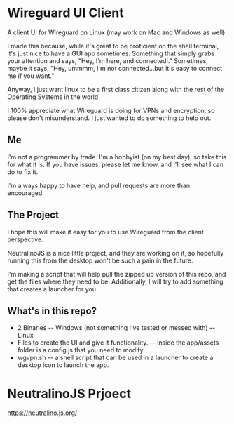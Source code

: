 # Wireguard UI Client
A client UI for Wireguard on Linux (may work on Mac and Windows as well)

I made this because, while it's great to be proficient on the shell terminal, it's just nice to have a GUI app sometimes. Something that simply grabs your attention and says, "Hey, I'm here, and connected!."  Sometimes, maybe it says, "Hey, ummmm, I'm not connected...but it's easy to connect me if you want."

Anyway, I just want linux to be a first class citizen along with the rest of the Operating Systems in the world.  

I 100% appreciate what Wireguard is doing for VPNs and encryption, so please don't misunderstand.  I just wanted to do something to help out. 

## Me
I'm not a programmer by trade.  I'm a hobbyist (on my best day), so take this for what it is.  If you have issues, please let me know, and I'll see what I can do to fix it. 

I'm always happy to have help, and pull requests are more than encouraged. 

## The Project
I hope this will make it easy for you to use Wireguard from the client perspective. 

NeutralinoJS is a nice little project, and they are working on it, so hopefully running this from the desktop won't be such a pain in the future.

I'm making a script that will help pull the zipped up version of this repo, and get the files where they need to be.  Additionally, I will try to add something that creates a launcher for you. 

## What's in this repo?
- 2 Binaries
-- Windows (not something I've tested or messed with)
-- Linux
- Files to create the UI and give it functionality.
-- inside the app/assets folder is a config.js that you need to modify.
- wgvpn.sh
-- a shell script that can be used in a launcher to create a desktop icon to launch the app.

# NeutralinoJS Prjoect
https://neutralino.js.org/
